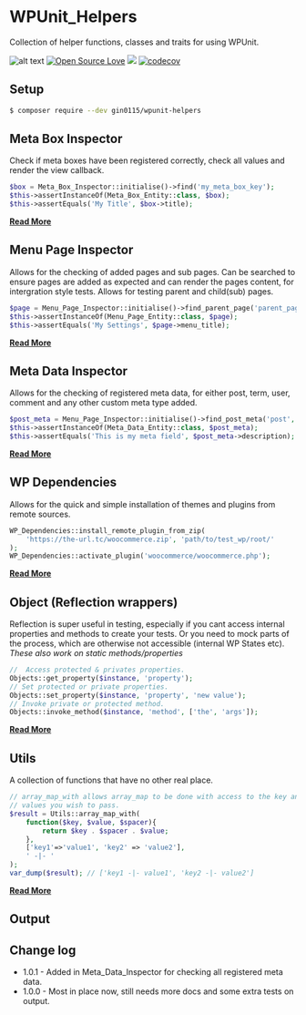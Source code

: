 # WPUnit_Helpers
Collection of helper functions, classes and traits for using WPUnit. 

![alt text](https://img.shields.io/badge/Current_Version-1.0.1-yellow.svg?style=flat " ") 
[![Open Source Love](https://badges.frapsoft.com/os/mit/mit.svg?v=102)](https://github.com/ellerbrock/open-source-badge/)
![](https://github.com/gin0115/WPUnit_Helpers/workflows/GitHub_CI/badge.svg " ")
[![codecov](https://codecov.io/gh/gin0115/WPUnit_Helpers/branch/main/graph/badge.svg?token=0IFKfuE5Sf)](https://codecov.io/gh/gin0115/WPUnit_Helpers)

## Setup
```bash
$ composer require --dev gin0115/wpunit-helpers
```


## Meta Box Inspector
Check if meta boxes have been registered correctly, check all values and render the view callback.
```php
$box = Meta_Box_Inspector::initialise()->find('my_meta_box_key');
$this->assertInstanceOf(Meta_Box_Entity::class, $box);
$this->assertEquals('My Title', $box->title);
```
**[Read More](docs/Meta_Box_Inspector.md)**

## Menu Page Inspector
Allows for the checking of added pages and sub pages. Can be searched to ensure pages are added as expected and can render the pages content, for intergration style tests. Allows for testing parent and child(sub) pages.
```php
$page = Menu_Page_Inspector::initialise()->find_parent_page('parent_page_slug');
$this->assertInstanceOf(Menu_Page_Entity::class, $page);
$this->assertEquals('My Settings', $page->menu_title);
```
**[Read More](docs/Menu_Page_Inspector.md)**

## Meta Data Inspector
Allows for the checking of registered meta data, for either post, term, user, comment and any other custom meta type added.
```php
$post_meta = Menu_Page_Inspector::initialise()->find_post_meta('post', 'my_key');
$this->assertInstanceOf(Meta_Data_Entity::class, $post_meta);
$this->assertEquals('This is my meta field', $post_meta->description);
```
**[Read More](docs/Meta_Data_Inspector.md)**

## WP Dependencies
Allows for the quick and simple installation of themes and plugins from remote sources.
```php
WP_Dependencies::install_remote_plugin_from_zip(
    'https://the-url.tc/woocommerce.zip', 'path/to/test_wp/root/'
);
WP_Dependencies::activate_plugin('woocommerce/woocommerce.php');
```
**[Read More](docs/WP_Dependencies.md)**

## Object (Reflection wrappers)
Reflection is super useful in testing, especially if you cant access internal properties and methods to create your tests. Or you need to mock parts of the process, which are otherwise not accessible (internal WP States etc).
_These also work on static methods/properties_
```php
//  Access protected & privates properties.
Objects::get_property($instance, 'property');
// Set protected or private properties.
Objects::set_property($instance, 'property', 'new value');
// Invoke private or protected method.
Objects::invoke_method($instance, 'method', ['the', 'args']);
```
**[Read More](docs/Objects.md)**

## Utils 
A collection of functions that have no other real place.
```php 
// array_map_with allows array_map to be done with access to the key and as many other
// values you wish to pass.
$result = Utils::array_map_with( 
    function($key, $value, $spacer){
        return $key . $spacer . $value;
    }, 
    ['key1'=>'value1', 'key2' => 'value2'],
    ' -|- '
);
var_dump($result); // ['key1 -|- value1', 'key2 -|- value2']
```
**[Read More](docs/Utils.md)**

## Output


## Change log
* 1.0.1 - Added in Meta_Data_Inspector for checking all registered meta data.
* 1.0.0 - Most in place now, still needs more docs and some extra tests on output.
